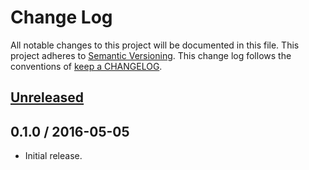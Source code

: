 # Change Log

All notable changes to this project will be documented in this file.
This project adheres to [Semantic Versioning](http://semver.org/).
This change log follows the conventions of
[keep a CHANGELOG](http://keepachangelog.com/).

## [Unreleased]

## 0.1.0 / 2016-05-05

- Initial release.

[Unreleased]: https://github.com/ourtownrentals/docker-php/compare/v0.1.0...HEAD
